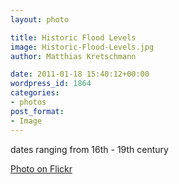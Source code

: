 ```yaml
---
layout: photo

title: Historic Flood Levels
image: Historic-Flood-Levels.jpg
author: Matthias Kretschmann

date: 2011-01-18 15:40:12+00:00
wordpress_id: 1864
categories:
- photos
post_format:
- Image
---
```


dates ranging from 16th - 19th century

[Photo on Flickr](http://www.flickr.com/photos/krema/5369397812)
